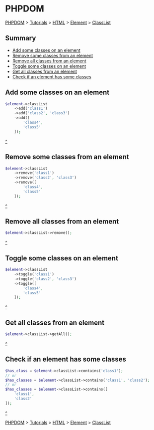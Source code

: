 # PHPDOM
[PHPDOM](../../../../readme.md#summary) >
[Tutorials](../../../readme.md#summary) >
[HTML](../../readme.md#summary) >
[Element](../readme.md#summary) >
[ClassList](./readme.md#summary)

## <a name="summary">Summary</a>
* [Add some classes on an element](#Add-some-classes-on-an-element)
* [Remove some classes from an element](#Remove-some-classes-from-an-element)
* [Remove all classes from an element](#Remove-all-classes-from-an-element)
* [Toggle some classes on an element](#Toggle-some-classes-on-an-element)
* [Get all classes from an element](#Get-all-classes-from-an-element)
* [Check if an element has some classes](#Check-if-an-element-has-some-classes)

## <a name="Add-some-classes-on-an-element">Add some classes on an element</a>
````PHP
$element->classList
    ->add('class1')
    ->add('class2', 'class3')
    ->add([
        'class4',
        'class5'
    ]);
````
[^](#summary)

## <a name="Remove-some-classes-from-an-element">Remove some classes from an element</a>
````PHP
$element->classList
    ->remove('class1')
    ->remove('class2', 'class3')
    ->remove([
        'class4',
        'class5'
    ]);
````
[^](#summary)

## <a name="Remove-all-classes-from-an-element">Remove all classes from an element</a>
````PHP
$element->classList->remove();
````
[^](#summary)

## <a name="Toggle-some-classes-on-an-element">Toggle some classes on an element</a>
````PHP
$element->classList
    ->toggle('class1')
    ->toggle('class2', 'class3')
    ->toggle([
        'class4',
        'class5'
    ]);
````
[^](#summary)

## <a name="Get-all-classes-from-an-element">Get all classes from an element</a>
````PHP
$element->classList->getAll();
````
[^](#summary)

## <a name="Check-if-an-element-has-some-classes">Check if an element has some classes</a>
````PHP
$has_class = $element->classList->contains('class1');
// or
$has_classes = $element->classList->contains('class1', 'class2');
// or
$has_classes = $element->classList->contains([
    'class1',
    'class2'
]);
````
[^](#summary)

[PHPDOM](../../../../readme.md#summary) >
[Tutorials](../../../readme.md#summary) >
[HTML](../../readme.md#summary) >
[Element](../readme.md#summary) >
[ClassList](./readme.md#summary)